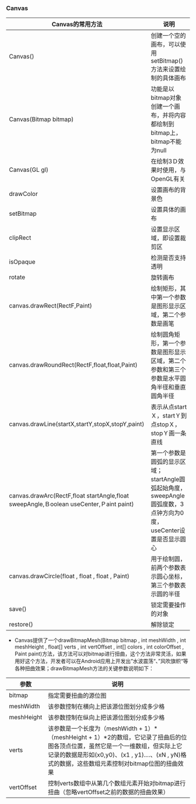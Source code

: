 ### Canvas

|Canvas的常用方法|说明|
|------|------|
|Canvas()|创建一个空的画布，可以使用setBitmap()方法来设置绘制的具体画布|
|Canvas(Bitmap bitmap)|功能是以bitmap对象创建一个画布，并将内容都绘制到bitmap上，bitmap不能为null|
|Canvas(GL gl)|在绘制3Ｄ效果时使用，与OpenGL有关|
|drawColor|设置画布的背景色|
|setBitmap|设置具体的画布|
|clipRect|设置显示区域，即设置裁剪区|
|isOpaque|检测是否支持透明|
|rotate|旋转画布|
|canvas.drawRect(RectF,Paint)|绘制矩形，其中第一个参数是图形显示区域，第二个参数是画笔|
|canvas.drawRoundRect(RectF,float,float,Paint)|绘制圆角矩形，第一个参数是图形显示区域，第二个参数和第三个参数是水平圆角半径和垂直圆角半径|
|canvas.drawLine(startX,startY,stopX,stopY,paint)|表示从点startＸ，startＹ到点stopＸ，stopＹ画一条直线|
|canvas.drawArc(RectF,float startAngle,float sweepAngle,Ｂoolean useCenter,Ｐaint paint)|第一个参数是圆弧的显示区域；startAngle圆弧起始角度，sweepAngle圆弧度数，3点钟方向为0度，useCenter设置是否显示圆心|
|canvas.drawCircle(float , float , float , Paint)|用于绘制圆，前两个参数表示圆心坐标，第三个参数表示圆的半径|
|save()|锁定需要操作的对象|
|restore()|解除锁定|

+ Canvas提供了一个drawBitmapMesh(Bitmap bitmap , int meshWidth , int meshHeight , float[] verts , int vertOffset , int[] colors , int colorOffset , Paint paint)方法，该方法可以对bitmap进行扭曲，这个方法非常灵活，如果用好这个方法，开发者可以在Android应用上开发出”水波震荡“、”风吹旗帜“等各种扭曲效果；drawBitmapMesh方法的关键参数说明如下：

|参数|说明|
|------|------|
|bitmap|指定需要扭曲的源位图|
|meshWidth|该参数控制在横向上把该源位图划分成多少格|
|meshHeight|该参数控制在纵向上把该源位图划分成多少格|
|verts|该参数是一个长度为（meshWidth + 1）\*（meshHeight + 1）\*2的数组，它记录了扭曲后的位图各顶点位置，虽然它是一个一维数组，但实际上它记录的数据是形如(x0,y0)、(x1 , y1)....、(xN , yN)格式的数据，这些数组元素控制对bitmap位图的扭曲效果|
|vertOffset|控制verts数组中从第几个数组元素开始对bitmap进行扭曲（忽略vertOffset之前的数据的扭曲效果）|

